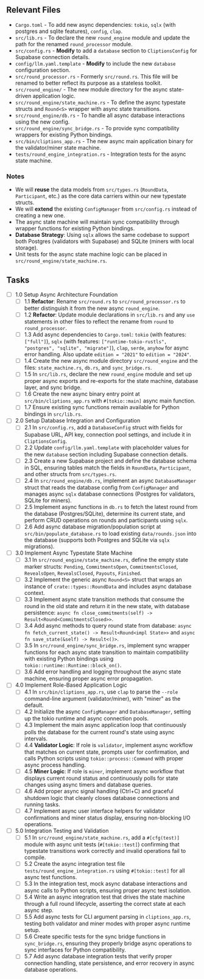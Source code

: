 ## Relevant Files

- `Cargo.toml` - To add new async dependencies: `tokio`, `sqlx` (with postgres and sqlite features), `config`, `clap`.
- `src/lib.rs` - To declare the new `round_engine` module and update the path for the renamed `round_processor` module.
- `src/config.rs` - **Modify** to add a `database` section to `CliptionsConfig` for Supabase connection details.
- `config/llm.yaml.template` - **Modify** to include the new `database` configuration section.
- `src/round_processor.rs` - Formerly `src/round.rs`. This file will be renamed to better reflect its purpose as a stateless toolkit.
- `src/round_engine/` - The new module directory for the async state-driven application logic.
- `src/round_engine/state_machine.rs` - To define the async typestate structs and `Round<S>` wrapper with async state transitions.
- `src/round_engine/db.rs` - To handle all async database interactions using the new config.
- `src/round_engine/sync_bridge.rs` - To provide sync compatibility wrappers for existing Python bindings.
- `src/bin/cliptions_app.rs` - The new async main application binary for the validator/miner state machine.
- `tests/round_engine_integration.rs` - Integration tests for the async state machine.

### Notes

- We will **reuse** the data models from `src/types.rs` (`RoundData`, `Participant`, etc.) as the core data carriers within our new typestate structs.
- We will **extend** the existing `ConfigManager` from `src/config.rs` instead of creating a new one.
- The async state machine will maintain sync compatibility through wrapper functions for existing Python bindings.
- **Database Strategy**: Using `sqlx` allows the same codebase to support both Postgres (validators with Supabase) and SQLite (miners with local storage).
- Unit tests for the async state machine logic can be placed in `src/round_engine/state_machine.rs`.

## Tasks

- [ ] 1.0 Setup Async Architecture Foundation
  - [ ] 1.1 **Refactor**: Rename `src/round.rs` to `src/round_processor.rs` to better distinguish it from the new async `round_engine`.
  - [ ] 1.2 **Refactor**: Update module declarations in `src/lib.rs` and any `use` statements in other files to reflect the rename from `round` to `round_processor`.
  - [ ] 1.3 Add async dependencies to `Cargo.toml`: `tokio` (with features: `["full"]`), `sqlx` (with features: `["runtime-tokio-rustls", "postgres", "sqlite", "migrate"]`), `clap`, `serde`, `anyhow` for async error handling. Also update `edition = "2021"` to `edition = "2024"`.
  - [ ] 1.4 Create the new async module directory `src/round_engine` and the files: `state_machine.rs`, `db.rs`, and `sync_bridge.rs`.
  - [ ] 1.5 In `src/lib.rs`, declare the new `round_engine` module and set up proper async exports and re-exports for the state machine, database layer, and sync bridge.
  - [ ] 1.6 Create the new async binary entry point at `src/bin/cliptions_app.rs` with `#[tokio::main]` async main function.
  - [ ] 1.7 Ensure existing sync functions remain available for Python bindings in `src/lib.rs`.

- [ ] 2.0 Setup Database Integration and Configuration
  - [ ] 2.1 In `src/config.rs`, add a `DatabaseConfig` struct with fields for Supabase URL, API key, connection pool settings, and include it in `CliptionsConfig`.
  - [ ] 2.2 Update `config/llm.yaml.template` with placeholder values for the new `database` section including Supabase connection details.
  - [ ] 2.3 Create a new Supabase project and define the database schema in SQL, ensuring tables match the fields in `RoundData`, `Participant`, and other structs from `src/types.rs`.
  - [ ] 2.4 In `src/round_engine/db.rs`, implement an async `DatabaseManager` struct that reads the database config from `ConfigManager` and manages async `sqlx` database connections (Postgres for validators, SQLite for miners).
  - [ ] 2.5 Implement async functions in `db.rs` to fetch the latest round from the database (Postgres/SQLite), determine its current state, and perform CRUD operations on rounds and participants using `sqlx`.
  - [ ] 2.6 Add async database migration/population script at `src/bin/populate_database.rs` to load existing `data/rounds.json` into the database (supports both Postgres and SQLite via `sqlx` migrations).

- [ ] 3.0 Implement Async Typestate State Machine
  - [ ] 3.1 In `src/round_engine/state_machine.rs`, define the empty state marker structs: `Pending`, `CommitmentsOpen`, `CommitmentsClosed`, `RevealsOpen`, `RevealsClosed`, `Payouts`, `Finished`.
  - [ ] 3.2 Implement the generic async `Round<S>` struct that wraps an instance of `crate::types::RoundData` and includes async database context.
  - [ ] 3.3 Implement async state transition methods that consume the round in the old state and return it in the new state, with database persistence: `async fn close_commitments(self) -> Result<Round<CommitmentsClosed>>`.
  - [ ] 3.4 Add async methods to query round state from database: `async fn fetch_current_state() -> Result<Round<impl State>>` and `async fn save_state(&self) -> Result<()>`.
  - [ ] 3.5 In `src/round_engine/sync_bridge.rs`, implement sync wrapper functions for each async state transition to maintain compatibility with existing Python bindings using `tokio::runtime::Runtime::block_on()`.
  - [ ] 3.6 Add error handling and logging throughout the async state machine, ensuring proper async error propagation.

- [ ] 4.0 Implement Role-Based Application Logic
  - [ ] 4.1 In `src/bin/cliptions_app.rs`, use `clap` to parse the `--role` command-line argument (validator/miner), with "miner" as the default.
  - [ ] 4.2 Initialize the async `ConfigManager` and `DatabaseManager`, setting up the tokio runtime and async connection pools.
  - [ ] 4.3 Implement the main async application loop that continuously polls the database for the current round's state using async intervals.
  - [ ] 4.4 **Validator Logic**: If role is `validator`, implement async workflow that matches on current state, prompts user for confirmation, and calls Python scripts using `tokio::process::Command` with proper async process handling.
  - [ ] 4.5 **Miner Logic**: If role is `miner`, implement async workflow that displays current round status and continuously polls for state changes using async timers and database queries.
  - [ ] 4.6 Add proper async signal handling (Ctrl+C) and graceful shutdown logic that cleanly closes database connections and running tasks.
  - [ ] 4.7 Implement async user interface helpers for validator confirmations and miner status display, ensuring non-blocking I/O operations.

- [ ] 5.0 Integration Testing and Validation
  - [ ] 5.1 In `src/round_engine/state_machine.rs`, add a `#[cfg(test)]` module with async unit tests (`#[tokio::test]`) confirming that typestate transitions work correctly and invalid operations fail to compile.
  - [ ] 5.2 Create the async integration test file `tests/round_engine_integration.rs` using `#[tokio::test]` for all async test functions.
  - [ ] 5.3 In the integration test, mock async database interactions and async calls to Python scripts, ensuring proper async test isolation.
  - [ ] 5.4 Write an async integration test that drives the state machine through a full round lifecycle, asserting the correct state at each async step.
  - [ ] 5.5 Add async tests for CLI argument parsing in `cliptions_app.rs`, testing both validator and miner modes with proper async runtime setup.
  - [ ] 5.6 Create specific tests for the sync bridge functions in `sync_bridge.rs`, ensuring they properly bridge async operations to sync interfaces for Python compatibility.
  - [ ] 5.7 Add async database integration tests that verify proper connection handling, state persistence, and error recovery in async database operations. 
